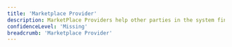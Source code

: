 ```yaml
---
title: 'Marketplace Provider'
description: MarketPlace Providers help other parties in the system find each other
confidenceLevel: 'Missing'
breadcrumb: 'Marketplace Provider'
---
```


<Header />